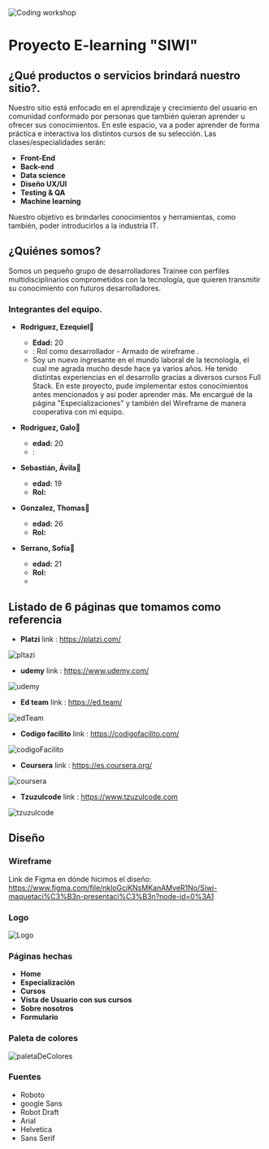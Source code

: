 ![Coding workshop](https://user-images.githubusercontent.com/98984365/165802254-00609892-6e81-47b9-adb6-5a83bcb46f7e.gif)
# Proyecto E-learning "SIWI"

## ¿Qué productos o servicios brindará nuestro sitio?.
Nuestro sitio está enfocado en el aprendizaje y crecimiento del usuario en comunidad conformado por personas que también quieran aprender u ofrecer sus conocimientos. En este espacio, va a poder aprender de forma práctica e interactiva los distintos cursos de su selección. Las clases/especialidades serán: 

- **Front-End**
- **Back-end**
- **Data science**
- **Diseño UX/UI**
- **Testing & QA**
- **Machine learning** 

Nuestro objetivo es brindarles conocimientos y herramientas, como también, poder introducirlos a la industria IT.  

## ¿Quiénes somos?
Somos un pequeño grupo de desarrolladores Trainee con perfiles multidisciplinarios comprometidos con la tecnología, que quieren transmitir su conocimiento con futuros desarrolladores.
### Integrantes del equipo.
+ **Rodriguez, Ezequiel**:adult:
	* **Edad:** 20
	* : Rol como desarrollador - Armado de wireframe .
	* Soy un nuevo ingresante en el mundo laboral de la tecnología, el cual me agrada mucho desde hace ya varios años. He tenido distintas experiencias en el desarrollo gracias a diversos cursos Full Stack. En este proyecto, pude implementar estos conocimientos antes mencionados y así poder aprender más. Me encargué de la página "Especializaciones" y también del Wireframe de manera cooperativa con mi equipo.

+ **Rodriguez, Galo**:adult:
	* **edad:** 20
	* : 
 
+ **Sebastián, Ávila**:adult:
	* **edad:** 19
	* **Rol:** 
+ **Gonzalez, Thomas**:adult:
	* **edad:** 26
	* **Rol:** 
+ **Serrano, Sofía**:woman:
	* **edad:** 21
	* **Rol:** 
	* 
## Listado de 6 páginas que tomamos como referencia 
- **Platzi** link : https://platzi.com/

![pltazi](https://user-images.githubusercontent.com/98984365/165816643-25a55d70-2d3a-42c5-9d67-ba781108d646.png)

- **udemy** link : https://www.udemy.com/

![udemy](https://user-images.githubusercontent.com/98984365/165816863-8117e083-5dd2-4cae-b956-2de38f237acd.png)

- **Ed team** link : https://ed.team/

![edTeam](https://user-images.githubusercontent.com/98984365/165816463-5a1aaa6b-c80d-45d1-8136-26a73a077420.png)

- **Codigo facilito** link : https://codigofacilito.com/ 

![codigoFacilito](https://user-images.githubusercontent.com/98984365/165817586-574cf519-d1cd-4fa7-b626-e78940199927.png)

- **Coursera** link : https://es.coursera.org/

![coursera](https://user-images.githubusercontent.com/98984365/165817816-0199258a-c640-4214-844e-3e44fd9fda95.png)

- **Tzuzulcode** link :  https://www.tzuzulcode.com

![tzuzulcode](https://user-images.githubusercontent.com/98984365/165817908-00ca44a1-3056-45e1-90d2-ad0239cd250f.png)

## Diseño
### Wireframe
Link de Figma en dónde hicimos el diseño: https://www.figma.com/file/nkloGcjKNsMKanAMveR1No/Siwi-maquetaci%C3%B3n-presentaci%C3%B3n?node-id=0%3A1

### Logo

![Logo](https://user-images.githubusercontent.com/98984365/165819555-9259f74a-12b7-43d9-ba56-5d3873f22c7a.png)

### Páginas hechas 
- **Home**
- **Especialización**
- **Cursos**
- **Vista de Usuario con sus cursos**
- **Sobre nosotros**
- **Formulario** 

### Paleta de colores 
![paletaDeColores](https://user-images.githubusercontent.com/98984365/165819162-1b1d0609-0e82-42c2-a802-a1790912ecc6.png)

### Fuentes 
- Roboto
- google Sans
- Robot Draft
- Arial
- Helvetica 
- Sans Serif 
